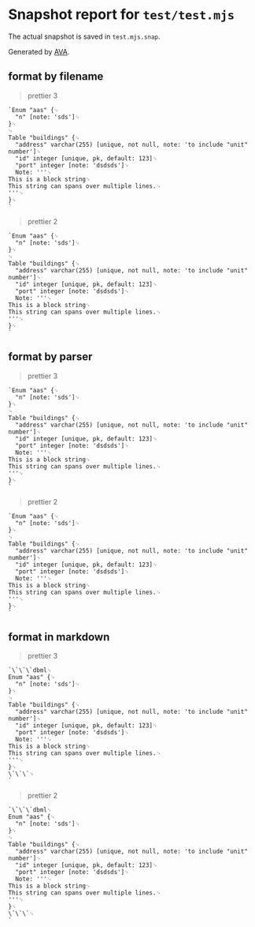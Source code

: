 # Snapshot report for `test/test.mjs`

The actual snapshot is saved in `test.mjs.snap`.

Generated by [AVA](https://avajs.dev).

## format by filename

> prettier 3

    `Enum "aas" {␊
      "n" [note: 'sds']␊
    }␊
    ␊
    Table "buildings" {␊
      "address" varchar(255) [unique, not null, note: 'to include "unit" number']␊
      "id" integer [unique, pk, default: 123]␊
      "port" integer [note: 'dsdsds']␊
      Note: '''␊
    This is a block string␊
    This string can spans over multiple lines.␊
    '''␊
    }␊
    `

> prettier 2

    `Enum "aas" {␊
      "n" [note: 'sds']␊
    }␊
    ␊
    Table "buildings" {␊
      "address" varchar(255) [unique, not null, note: 'to include "unit" number']␊
      "id" integer [unique, pk, default: 123]␊
      "port" integer [note: 'dsdsds']␊
      Note: '''␊
    This is a block string␊
    This string can spans over multiple lines.␊
    '''␊
    }␊
    `

## format by parser

> prettier 3

    `Enum "aas" {␊
      "n" [note: 'sds']␊
    }␊
    ␊
    Table "buildings" {␊
      "address" varchar(255) [unique, not null, note: 'to include "unit" number']␊
      "id" integer [unique, pk, default: 123]␊
      "port" integer [note: 'dsdsds']␊
      Note: '''␊
    This is a block string␊
    This string can spans over multiple lines.␊
    '''␊
    }␊
    `

> prettier 2

    `Enum "aas" {␊
      "n" [note: 'sds']␊
    }␊
    ␊
    Table "buildings" {␊
      "address" varchar(255) [unique, not null, note: 'to include "unit" number']␊
      "id" integer [unique, pk, default: 123]␊
      "port" integer [note: 'dsdsds']␊
      Note: '''␊
    This is a block string␊
    This string can spans over multiple lines.␊
    '''␊
    }␊
    `

## format in markdown

> prettier 3

    `\`\`\`dbml␊
    Enum "aas" {␊
      "n" [note: 'sds']␊
    }␊
    ␊
    Table "buildings" {␊
      "address" varchar(255) [unique, not null, note: 'to include "unit" number']␊
      "id" integer [unique, pk, default: 123]␊
      "port" integer [note: 'dsdsds']␊
      Note: '''␊
    This is a block string␊
    This string can spans over multiple lines.␊
    '''␊
    }␊
    \`\`\`␊
    `

> prettier 2

    `\`\`\`dbml␊
    Enum "aas" {␊
      "n" [note: 'sds']␊
    }␊
    ␊
    Table "buildings" {␊
      "address" varchar(255) [unique, not null, note: 'to include "unit" number']␊
      "id" integer [unique, pk, default: 123]␊
      "port" integer [note: 'dsdsds']␊
      Note: '''␊
    This is a block string␊
    This string can spans over multiple lines.␊
    '''␊
    }␊
    \`\`\`␊
    `
